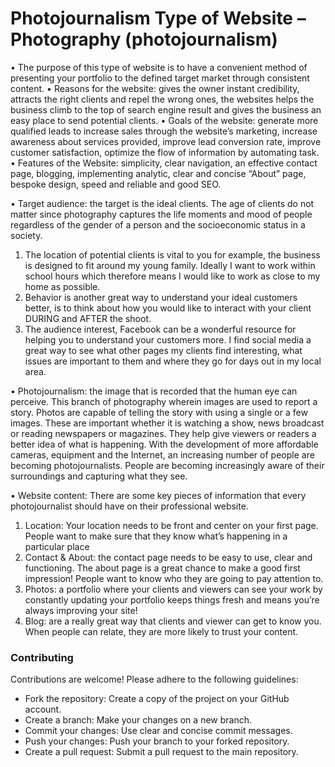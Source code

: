 # Photojournalism Type of Website – Photography (photojournalism)

•	The purpose of this type of website is to have a convenient method of presenting your portfolio to the defined target market through consistent content.
•	Reasons for the website: gives the owner instant credibility, attracts the right clients and repel the wrong ones, the websites helps the business climb to the top of search engine result and gives the business an easy place to send potential clients.
•	Goals of the website: generate more qualified leads to increase sales through the website’s marketing, increase awareness about services provided, improve lead conversion rate, improve customer satisfaction, optimize the flow of information by automating task. 
•	Features of the Website: simplicity, clear navigation, an effective contact page, blogging, implementing analytic, clear and concise “About” page, bespoke design, speed and reliable and good SEO.

• Target audience: the target is the ideal clients. 
The age of clients do not matter since photography captures the life moments and mood of people regardless of the gender of a person and the socioeconomic status in a society. 
1.	The location of potential clients is vital to you for example, the business is designed to fit around my young family. Ideally I want to work within school hours which therefore means I would like to work as close to my home as possible. 
2.	Behavior is another great way to understand your ideal customers better, is to think about how you would like to interact with your client DURING and AFTER the shoot. 
3.	The audience interest, Facebook can be a wonderful resource for helping you to understand your customers more. 
I find social media a great way to see what other pages my clients find interesting, what issues are important to them and where they go for days out in my local area.

•	Photojournalism: the image that is recorded that the human eye can perceive. This branch of photography wherein images are used to report a story. Photos are capable of telling the story with using a single or a few images. These are important whether it is watching a show, news broadcast or reading newspapers or magazines. They help give viewers or readers a better idea of what is happening. With the development of more affordable cameras, equipment and the Internet, an increasing number of people are becoming photojournalists. People are becoming increasingly aware of their surroundings and capturing what they see.

•	Website content: There are some key pieces of information that every photojournalist should have on their professional website. 
1.	Location: Your location needs to be front and center on your first page. People want to make sure that they know what’s happening in a particular place 
2.	Contact & About: the contact page needs to be easy to use, clear and functioning. The about page is a great chance to make a good first impression! People want to know who they are going to pay attention to. 
3.	Photos:  a portfolio where your clients and viewers can see your work by constantly updating your portfolio keeps things fresh and means you’re always improving your site!
4.	Blog: are a really great way that clients and viewer can get to know you. When people can relate, they are more likely to trust your content.

### Contributing

Contributions are welcome! Please adhere to the following guidelines:

- Fork the repository: Create a copy of the project on your GitHub account.
- Create a branch: Make your changes on a new branch.
- Commit your changes: Use clear and concise commit messages.
- Push your changes: Push your branch to your forked repository.
- Create a pull request: Submit a pull request to the main repository.
